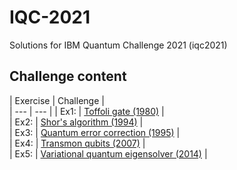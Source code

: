 # IQC-2021
Solutions for IBM Quantum Challenge 2021 (iqc2021)

## Challenge content

| Exercise  | Challenge | <br>
| ---     | ---    |
| Ex1: | [Toffoli gate (1980)](https://github.com/qiskit-community/ibm-quantum-challenge-2021/blob/main/content/ex1/ex1.ipynb) |<br>
| Ex2: | [Shor's algorithm (1994)](https://github.com/qiskit-community/ibm-quantum-challenge-2021/blob/main/content/ex2/ex2.ipynb) |<br>
| Ex3: | [Quantum error correction (1995)](https://github.com/qiskit-community/ibm-quantum-challenge-2021/blob/main/content/ex3/ex3.ipynb) |<br>
| Ex4: | [Transmon qubits (2007)](https://github.com/qiskit-community/ibm-quantum-challenge-2021/blob/main/content/ex4/ex4.ipynb) |<br>
| Ex5: | [Variational quantum eigensolver (2014)](https://github.com/qiskit-community/ibm-quantum-challenge-2021/blob/main/content/ex5/ex5.ipynb) |
